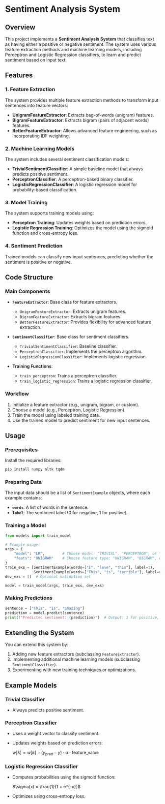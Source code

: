 # Sentiment Analysis System

## Overview
This project implements a **Sentiment Analysis System** that classifies text as having either a positive or negative sentiment. The system uses various feature extraction methods and machine learning models, including Perceptron and Logistic Regression classifiers, to learn and predict sentiment based on input text.

## Features

### 1. **Feature Extraction**
The system provides multiple feature extraction methods to transform input sentences into feature vectors:
- **UnigramFeatureExtractor**: Extracts bag-of-words (unigram) features.
- **BigramFeatureExtractor**: Extracts bigram (pairs of adjacent words) features.
- **BetterFeatureExtractor**: Allows advanced feature engineering, such as incorporating IDF weighting.

### 2. **Machine Learning Models**
The system includes several sentiment classification models:
- **TrivialSentimentClassifier**: A simple baseline model that always predicts positive sentiment.
- **PerceptronClassifier**: A perceptron-based binary classifier.
- **LogisticRegressionClassifier**: A logistic regression model for probability-based classification.

### 3. **Model Training**
The system supports training models using:
- **Perceptron Training**: Updates weights based on prediction errors.
- **Logistic Regression Training**: Optimizes the model using the sigmoid function and cross-entropy loss.

### 4. **Sentiment Prediction**
Trained models can classify new input sentences, predicting whether the sentiment is positive or negative.

## Code Structure

### Main Components
- **`FeatureExtractor`**: Base class for feature extractors.
  - `UnigramFeatureExtractor`: Extracts unigram features.
  - `BigramFeatureExtractor`: Extracts bigram features.
  - `BetterFeatureExtractor`: Provides flexibility for advanced feature extraction.

- **`SentimentClassifier`**: Base class for sentiment classifiers.
  - `TrivialSentimentClassifier`: Baseline classifier.
  - `PerceptronClassifier`: Implements the perceptron algorithm.
  - `LogisticRegressionClassifier`: Implements logistic regression.

- **Training Functions**:
  - `train_perceptron`: Trains a perceptron classifier.
  - `train_logistic_regression`: Trains a logistic regression classifier.

### Workflow
1. Initialize a feature extractor (e.g., unigram, bigram, or custom).
2. Choose a model (e.g., Perceptron, Logistic Regression).
3. Train the model using labeled training data.
4. Use the trained model to predict sentiment for new input sentences.

## Usage

### Prerequisites
Install the required libraries:
```bash
pip install numpy nltk tqdm
```

### Preparing Data
The input data should be a list of `SentimentExample` objects, where each example contains:
- **`words`**: A list of words in the sentence.
- **`label`**: The sentiment label (0 for negative, 1 for positive).

### Training a Model
```python
from models import train_model

# Example usage:
args = {
    "model": "LR",        # Choose model: "TRIVIAL", "PERCEPTRON", or "LR"
    "feats": "UNIGRAM"    # Choose feature type: "UNIGRAM", "BIGRAM", or "BETTER"
}
train_exs = [SentimentExample(words=["I", "love", "this"], label=1),
             SentimentExample(words=["This", "is", "terrible"], label=0)]
dev_exs = []  # Optional validation set

model = train_model(args, train_exs, dev_exs)
```

### Making Predictions
```python
sentence = ["This", "is", "amazing"]
prediction = model.predict(sentence)
print(f"Predicted sentiment: {prediction}")  # Output: 1 for positive, 0 for negative
```

## Extending the System
You can extend this system by:
1. Adding new feature extractors (subclassing `FeatureExtractor`).
2. Implementing additional machine learning models (subclassing `SentimentClassifier`).
3. Experimenting with new training techniques or optimizations.

## Example Models

### Trivial Classifier
- Always predicts positive sentiment.

### Perceptron Classifier
- Uses a weight vector to classify sentiment.
- Updates weights based on prediction errors:
  
  $w[k] = w[k] - (y_{\text{pred}} - y) \cdot \alpha \cdot \text{feature\_value}$

### Logistic Regression Classifier
- Computes probabilities using the sigmoid function:
  
  $\sigma(x) = \frac{1}{1 + e^{-x}}$

- Optimizes using cross-entropy loss.
